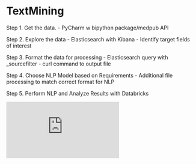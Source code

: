 # TextMining
Step 1. Get the data.
            - PyCharm w bipython package/medpub API

Step 2. Explore the data
            - Elasticsearch with Kibana
            - Identify target fields of interest
                
Step 3. Format the data for processing
            - Elasticsearch query with _sourcefilter
            - curl command to output file

Step 4. Choose NLP Model based on Requirements
            - Additional file processing to match correct format for NLP
    
Step 5. Perform NLP and Analyze Results with Databricks


![Text Mining Mind Map](https://github.com/Jerome3590/TextMining/blob/master/Predictive%20Medicine%20Text%20Mining%20Competition.pdf)
